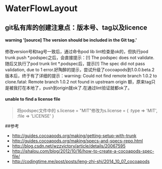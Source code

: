 # WaterFlowLayout

## git私有库的创建注意点：版本号、tag以及licence

#### warning '[source] The version should be included in the Git tag.'
修改version号和tag号一致后，通过命令pod lib lint检查是ok的，但执行pod trunk push *.podspec之后，会直接提示：[!] The podspec does not validate. 随后又执行了pod trunk lint *.podspec后，提示[!] The spec did not pass validation, due to 1 error.好陶醉的提示，尝试升级了cocoapods到1.0.0.beta.2版本后，终于有了详细的提示：warning: Could not find remote branch 1.0.2 to clone.fatal: Remote branch 1.0.2 not found in upstream origin 额，原来tag只是被我打在本地了，push到origin就ok了.在通过lint验证就都ok了。
#### unable to find a license file
> 将podspec文件中的 s.license = "MIT"修改为s.license = { :type => 'MIT', :file => 'LICENSE' } 

##参考
+ http://guides.cocoapods.org/making/getting-setup-with-trunk
+ http://guides.cocoapods.org/making/specs-and-specs-repo.html
+ http://blog.csdn.net/wzzvictory/article/details/20067595
+ http://ishalou.com/blog/2012/10/16/how-to-create-a-cocoapods-spec-file/
+ http://codingtime.me/post/posts/leng-zhi-shi/2014_10_07_cocoapods

